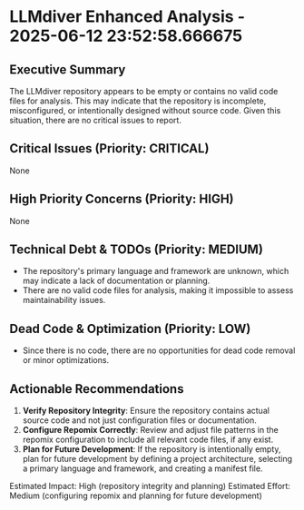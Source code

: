 # LLMdiver Enhanced Analysis - 2025-06-12 23:52:58.666675

## Executive Summary
The LLMdiver repository appears to be empty or contains no valid code files for analysis. This may indicate that the repository is incomplete, misconfigured, or intentionally designed without source code. Given this situation, there are no critical issues to report.

## Critical Issues (Priority: CRITICAL)
None

## High Priority Concerns (Priority: HIGH)
None

## Technical Debt & TODOs (Priority: MEDIUM)
- The repository's primary language and framework are unknown, which may indicate a lack of documentation or planning.
- There are no valid code files for analysis, making it impossible to assess maintainability issues.

## Dead Code & Optimization (Priority: LOW)
- Since there is no code, there are no opportunities for dead code removal or minor optimizations.

## Actionable Recommendations
1. **Verify Repository Integrity**: Ensure the repository contains actual source code and not just configuration files or documentation.
2. **Configure Repomix Correctly**: Review and adjust file patterns in the repomix configuration to include all relevant code files, if any exist.
3. **Plan for Future Development**: If the repository is intentionally empty, plan for future development by defining a project architecture, selecting a primary language and framework, and creating a manifest file.

Estimated Impact: High (repository integrity and planning)
Estimated Effort: Medium (configuring repomix and planning for future development)